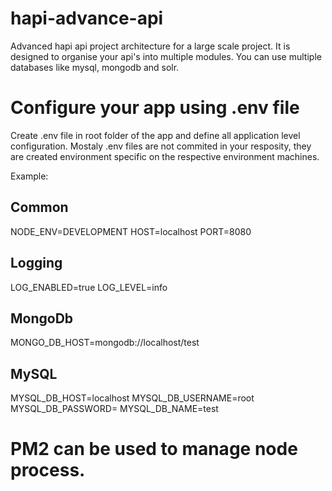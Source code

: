 # hapi-advance-api
Advanced hapi api project architecture for a large scale project. It is designed to organise your api's into multiple modules. You can use multiple databases like mysql, mongodb and solr.

# Configure your app using .env file
Create .env file in root folder of the app and define all application level configuration. Mostaly .env files are not commited in your resposity, they are created environment specific on the respective environment machines.

Example:
## Common
NODE_ENV=DEVELOPMENT
HOST=localhost
PORT=8080

## Logging
LOG_ENABLED=true
LOG_LEVEL=info

## MongoDb
MONGO_DB_HOST=mongodb://localhost/test

## MySQL
MYSQL_DB_HOST=localhost
MYSQL_DB_USERNAME=root
MYSQL_DB_PASSWORD=
MYSQL_DB_NAME=test

# PM2 can be used to manage node process.
